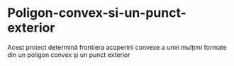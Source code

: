 # Poligon-convex-si-un-punct-exterior
Acest proiect determină frontiera acoperirii convexe a unei mulțimi formate din un poligon convex și un punct exterior
